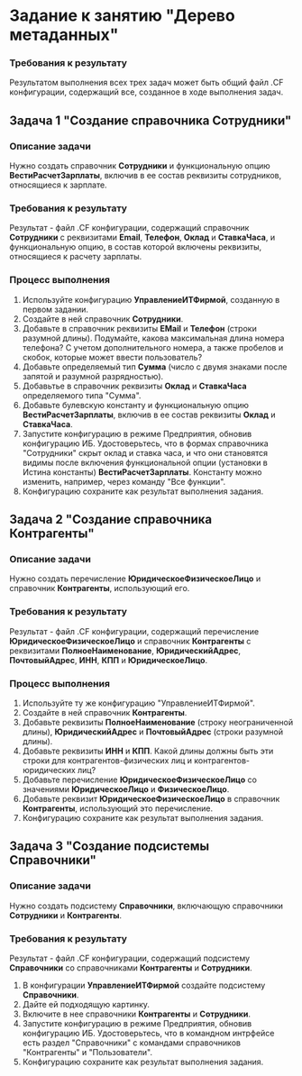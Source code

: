 # Задание к занятию "Дерево метаданных"

### Требования к результату

Результатом выполнения всех трех задач может быть общий файл .CF конфигурации, содержащий все, созданное в ходе выполнения задач.

## Задача 1 "Создание справочника **Сотрудники**"

### Описание задачи

Нужно создать справочник **Сотрудники** и функциональную опцию **ВестиРасчетЗарплаты**, включив в ее состав реквизиты сотрудников, относящиеся к зарплате.

### Требования к результату

Результат - файл .CF конфигурации, содержащий справочник **Сотрудники** с реквизитами **Email**, **Телефон**, **Оклад** и **СтавкаЧаса**, и функциональную опцию, в состав которой включены реквизиты, относящиеся к расчету зарплаты.

### Процесс выполнения

1. Используйте конфигурацию **УправлениеИТФирмой**, созданную в первом задании.
2. Создайте в ней справочник **Сотрудники**.
3. Добавьте в справочник реквизиты **EMail** и **Телефон** (строки разумной длины). Подумайте, какова максимальная длина номера телефона? С учетом дополнительного номера, а также пробелов и скобок, которые может ввести пользователь?
4. Добавьте определяемый тип **Сумма** (число с двумя знаками после запятой и разумной разрядностью).
5. Добавьтье в справочник реквизиты **Оклад** и **СтавкаЧаса** определяемого типа "Сумма".
6. Добавьте булевскую константу и функциональную опцию **ВестиРасчетЗарплаты**, включив в ее состав реквизиты **Оклад** и **СтавкаЧаса**.
7. Запустите конфигурацию в режиме Предприятия, обновив конфигурацию ИБ. Удостоверьтесь, что в формах справочника "Сотрудники" скрыт оклад и ставка часа, и что они становятся видимы после включения функциональной опции (установки в Истина константы) **ВестиРасчетЗарплаты**. Константу можно изменить, например, через команду "Все функции".
8. Конфигурацию сохраните как результат выполнения задания.

## Задача 2 "Создание справочника **Контрагенты**"

### Описание задачи

Нужно создать перечисление **ЮридическоеФизическоеЛицо** и справочник **Контрагенты**, использующий его.

### Требования к результату

Результат - файл .CF конфигурации, содержащий перечисление **ЮридическоеФизическоеЛицо** и справочник **Контрагенты** с реквизитами **ПолноеНаименование**, **ЮридическийАдрес**, **ПочтовыйАдрес**, **ИНН**, **КПП** и **ЮридическоеЛицо**.

### Процесс выполнения

1. Используйте ту же конфигурацию "УправлениеИТФирмой".
2. Создайте в ней справочник **Контрагенты**.
3. Добавьте реквизиты **ПолноеНаименование** (строку неограниченной длины), **ЮридическийАдрес** и **ПочтовыйАдрес** (строки разумной длины). 
4. Добавьте реквизиты **ИНН** и **КПП**. Какой длины должны быть эти строки для контрагентов-физических лиц и контрагентов-юридических лиц?
5. Добавьте перечисление **ЮридическоеФизическоеЛицо** со значениями **ЮридическоеЛицо** и **ФизическоеЛицо**.
5. Добавьте реквизит **ЮридическоеФизическоеЛицо** в справочник **Контрагенты**, использующий это перечисление.
6. Конфигурацию сохраните как результат выполнения задания.

## Задача 3 "Создание подсистемы **Справочники**"

### Описание задачи

Нужно создать подсистему **Справочники**, включающую справочники **Сотрудники** и **Контрагенты**.

### Требования к результату

Результат - файл .CF конфигурации, содержащий подсистему **Справочники** со справочниками **Контрагенты** и **Сотрудники**.

1. В конфигурации **УправлениеИТФирмой** создайте подсистему **Справочники**.
2. Дайте ей подходящую картинку.
3. Включите в нее справочники **Контрагенты** и **Сотрудники**.
4. Запустите конфигурацию в режиме Предприятия, обновив конфигурацию ИБ. Удостоверьтесь, что в командном интрфейсе есть раздел "Справочники" с командами справочников "Контрагенты" и "Пользователи".
5. Конфигурацию сохраните как результат выполнения задания.
